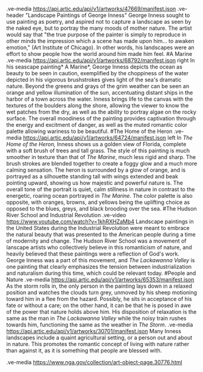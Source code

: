 .ve-media https://api.artic.edu/api/v1/artworks/47669/manifest.json
.ve-header "Landscape Paintings of George Inness"
George Inness sought to use painting as poetry, and aspired not to capture a landscape as seen by the naked eye, but to portray the many moods of mother nature. The artist would say that "the true purpose of the painter is simply to reproduce in other minds the impression which a scene has made upon him... to awaken emotion," (Art Institute of Chicago). In other words, his landscapes were an effort to show people how the world around him made him feel.
#A Marine
.ve-media https://api.artic.edu/api/v1/artworks/68792/manifest.json right
In his seascape painting* A Marine*, George Inness depicts the ocean as beauty to be seen in caution, exemplified by the choppiness of the water depicted in his vigorous brushstrokes gives light of the sea's dramatic nature. Beyond the greens and grays of the grim weather can be seen an orange and yellow illumination of the sun, accentuating distant ships in the harbor of a town across the water. Inness brings life to the canvas with the textures of the boulders along the shore, allowing the viewer to know the wet patches from the dry, as well as the ability to portray algae on the rocky surface. The overall moodiness of the painting provides captivation through the energy and excitment of danger, as well as the muted romantic color palette allowing wariness to be beautiful. 
#The Home of the Heron
.ve-media https://api.artic.edu/api/v1/artworks/64724/manifest.json left 
In *The Home of the Heron,* Inness shows us a golden view of Florida, complete with a soft brush of trees and tall grass. The style of this painting is much smoother in texture than that of *The Marine*, much less rigid and sharp. The brush strokes are blended together to create a foggy glow and a much more calming sensation. The heron is surrounded by a glow of orange, and is portrayed as a silhouette standing tall with wings extended and beak pointing upward, showing us how majestic and powerful nature is. The overall tone of the portrait is quiet, calm stillness in nature in contrast to the energetic, roaring ocean portrayed in *The Marine.* The color palette is also opposite, with oranges, browns, and yellows being the uplifting choice as opposed to the blues, greys, and black brooding over the sea.
#The Hudson River School and Industrial Revolution
.ve-video https://www.youtube.com/watch?v=1khRXHZaMb4
Landscape paintings in the United States during the Industrial Revolution were meant to embrace the natural beauty that was presented to the American people during a time of modernity and change. The Hudson River School was a movement of lanscape artists who collectively believe in this romanticism of nature, and heavily believed that these paintings were a reflection of God's work. George Inness was a part of this movement, and *The Lackawanna Valley* is one painting that clearly emphasizes the tension between industrialization and naturalism during this time, which could be relevant today. 
#People and Nature
.ve-media https://api.artic.edu/api/v1/artworks/65353/manifest.json
As the storm rolls in, the only person in the painting lays down in a relaxed position and watches the clouds turn grey, unmoved by his sheep motioning toward him in a flee from the hazard. Possibly, he sits in acceptance of his fate or without a care; on the other hand, it can be that he is posed in awe of the power that nature holds above him. His disposition of relaxation is the same as the man in *The Lackawanna Valley* while the noisy train rushes towards him, functioning the same as the weather in *The Storm.* 
.ve-media https://api.artic.edu/api/v1/artworks/30701/manifest.json
Many Inness landscapes include a quaint agricultural setting, or a person out and about in nature. This promotes the romantic concept of living with nature rather than against it, as it is something that people are blessed with. 

.ve-media https://www.nga.gov/collection/art-object-page.30776.html 